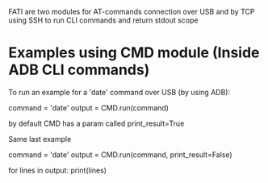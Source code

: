 FATI are two modules for AT-commands
connection over USB and by TCP using SSH
to run CLI commands and return stdout scope

# Examples using CMD module (Inside ADB CLI commands)

To run an example for a 'date' command over USB (by using ADB):

  command = 'date'
  output = CMD.run(command)
  
  by default CMD has a param called print_result=True

Same last example

  command = 'date'
  output = CMD.run(command, print_result=False)
  
  for lines in output:
    print(lines)
